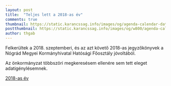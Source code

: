 ```yaml
---
layout: post
title:  "Teljes lett a 2018-as év"
comments: true
thumbnail: https://static.karancssag.info/images/og/agenda-calendar-dates-273153.jpg
postthumbnail: https://static.karancssag.info/images/og/w800/agenda-calendar-dates-273153.jpg
author: thgab
---
```


Felkerültek a 2018. szeptemberi, és az azt követő 2018-as jegyzőkönyvek a
Nógrád Megyei Kormányhivatal Hatósági Főosztály jóvoltából.
<!--more-->
Az önkormányzat többszöri megkeresésem ellenére sem tett eleget adatigénylésemnek.

[2018-as év][1]

[1]:/download/jegyzokonyvek/2018/
